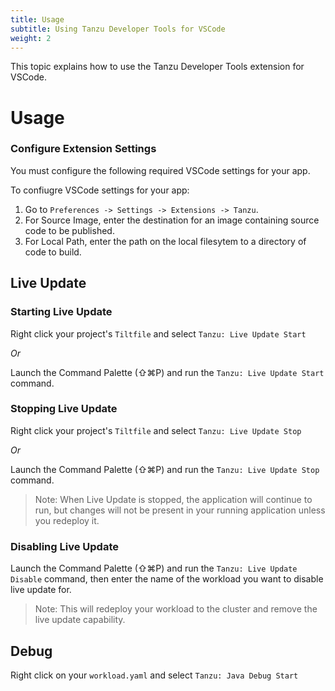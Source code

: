```yaml
---
title: Usage
subtitle: Using Tanzu Developer Tools for VSCode
weight: 2
---
```


This topic explains how to use the Tanzu Developer Tools extension for VSCode.

# Usage

### Configure Extension Settings

You must configure the following required VSCode settings for your app.

To confiugre VSCode settings for your app:

1. Go to `Preferences -> Settings -> Extensions -> Tanzu`.
1. For Source Image, enter the destination for an image containing source code to be
  published.
1. For Local Path, enter the path on the local filesytem to a directory of code to build.

## Live Update


### Starting Live Update

Right click your project's `Tiltfile` and select `Tanzu: Live Update Start`

_Or_

Launch the Command Palette (⇧⌘P) and run the `Tanzu: Live Update Start` command.

### Stopping Live Update

Right click your project's `Tiltfile` and select `Tanzu: Live Update Stop`

_Or_

Launch the Command Palette (⇧⌘P) and run the `Tanzu: Live Update Stop` command.

> Note: When Live Update is stopped, the application will continue to run, but changes will not be present in your running application unless you redeploy it.

### Disabling Live Update

Launch the Command Palette (⇧⌘P) and run the `Tanzu: Live Update Disable` command, then enter the name of the workload you want to disable live update for.

> Note: This will redeploy your workload to the cluster and remove the live update capability.


## Debug


Right click on your `workload.yaml` and select `Tanzu: Java Debug Start`
